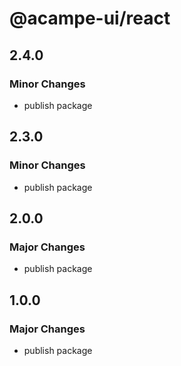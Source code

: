 # @acampe-ui/react

## 2.4.0

### Minor Changes

- publish package

## 2.3.0

### Minor Changes

- publish package

## 2.0.0

### Major Changes

- publish package

## 1.0.0

### Major Changes

- publish package
